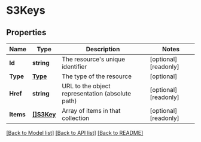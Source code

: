 # S3Keys

## Properties

Name | Type | Description | Notes
------------ | ------------- | ------------- | -------------
**Id** | **string** | The resource&#39;s unique identifier | [optional] [readonly] 
**Type** | [**Type**](Type.md) | The type of the resource | [optional] 
**Href** | **string** | URL to the object representation (absolute path) | [optional] [readonly] 
**Items** | [**[]S3Key**](S3Key.md) | Array of items in that collection | [optional] [readonly] 

[[Back to Model list]](../README.md#documentation-for-models) [[Back to API list]](../README.md#documentation-for-api-endpoints) [[Back to README]](../README.md)



